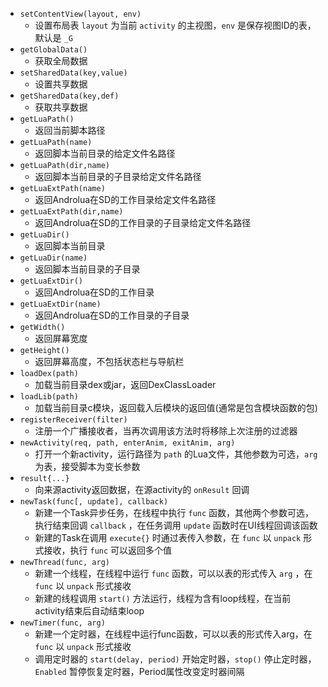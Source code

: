 * `setContentView(layout, env)`
    * 设置布局表 `layout` 为当前 `activity` 的主视图，`env` 是保存视图ID的表，默认是 `_G`
* `getGlobalData()`
    * 获取全局数据
* `setSharedData(key,value)`
    * 设置共享数据
* `getSharedData(key,def)`
    * 获取共享数据
* `getLuaPath()`
    * 返回当前脚本路径
* `getLuaPath(name)`
    * 返回脚本当前目录的给定文件名路径
* `getLuaPath(dir,name)`
    * 返回脚本当前目录的子目录给定文件名路径
* `getLuaExtPath(name)`
    * 返回Androlua在SD的工作目录给定文件名路径
* `getLuaExtPath(dir,name)`
    * 返回Androlua在SD的工作目录的子目录给定文件名路径
* `getLuaDir()`
    * 返回脚本当前目录
* `getLuaDir(name)`
    * 返回脚本当前目录的子目录
* `getLuaExtDir()`
    * 返回Androlua在SD的工作目录
* `getLuaExtDir(name)`
    * 返回Androlua在SD的工作目录的子目录
* `getWidth()`
    * 返回屏幕宽度
* `getHeight()`
    * 返回屏幕高度，不包括状态栏与导航栏
* `loadDex(path)`
    * 加载当前目录dex或jar，返回DexClassLoader
* `loadLib(path)`
    * 加载当前目录c模块，返回载入后模块的返回值(通常是包含模块函数的包)
* `registerReceiver(filter)`
    * 注册一个广播接收者，当再次调用该方法时将移除上次注册的过滤器
* `newActivity(req, path, enterAnim, exitAnim, arg)`
    * 打开一个新activity，运行路径为 `path` 的Lua文件，其他参数为可选，`arg` 为表，接受脚本为变长参数
* `result{...}`
    * 向来源activity返回数据，在源activity的 `onResult` 回调
* `newTask(func[, update], callback)`
    * 新建一个Task异步任务，在线程中执行 `func` 函数，其他两个参数可选，执行结束回调 `callback` ，在任务调用 `update` 函数时在UI线程回调该函数
    * 新建的Task在调用 `execute{}` 时通过表传入参数，在 `func` 以 `unpack` 形式接收，执行 `func` 可以返回多个值
* `newThread(func, arg)`
    * 新建一个线程，在线程中运行 `func` 函数，可以以表的形式传入 `arg` ，在 `func` 以 `unpack` 形式接收
    * 新建的线程调用 `start()` 方法运行，线程为含有loop线程，在当前activity结束后自动结束loop
* `newTimer(func, arg)`
    * 新建一个定时器，在线程中运行func函数，可以以表的形式传入arg，在 `func` 以 `unpack` 形式接收
    * 调用定时器的 `start(delay, period)` 开始定时器，`stop()` 停止定时器，`Enabled` 暂停恢复定时器，Period属性改变定时器间隔
